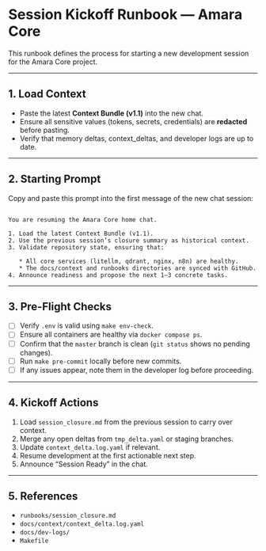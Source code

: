 # Session Kickoff Runbook — Amara Core

This runbook defines the process for starting a new development session for the Amara Core project.

---

## 1. Load Context

- Paste the latest **Context Bundle (v1.1)** into the new chat.
- Ensure all sensitive values (tokens, secrets, credentials) are **redacted** before pasting.
- Verify that memory deltas, context_deltas, and developer logs are up to date.

---

## 2. Starting Prompt

Copy and paste this prompt into the first message of the new chat session:

```

You are resuming the Amara Core home chat.

1. Load the latest Context Bundle (v1.1).
2. Use the previous session’s closure summary as historical context.
3. Validate repository state, ensuring that:

   * All core services (litellm, qdrant, nginx, n8n) are healthy.
   * The docs/context and runbooks directories are synced with GitHub.
4. Announce readiness and propose the next 1–3 concrete tasks.

```

---

## 3. Pre-Flight Checks

- [ ] Verify `.env` is valid using `make env-check`.
- [ ] Ensure all containers are healthy via `docker compose ps`.
- [ ] Confirm that the `master` branch is clean (`git status` shows no pending changes).
- [ ] Run `make pre-commit` locally before new commits.
- [ ] If any issues appear, note them in the developer log before proceeding.

---

## 4. Kickoff Actions

1. Load `session_closure.md` from the previous session to carry over context.
2. Merge any open deltas from `tmp_delta.yaml` or staging branches.
3. Update `context_delta.log.yaml` if relevant.
4. Resume development at the first actionable next step.
5. Announce “Session Ready” in the chat.

---

## 5. References

- `runbooks/session_closure.md`
- `docs/context/context_delta.log.yaml`
- `docs/dev-logs/`
- `Makefile`
